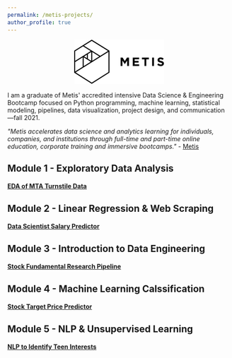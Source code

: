 ```yaml
---
permalink: /metis-projects/
author_profile: true
---
```


<p align="center"><a href="https://www.thisismetis.com/"><img src="/assets/images/metis.png"></a></p>  

I am a graduate of Metis' accredited intensive Data Science & Engineering Bootcamp focused on Python programming, machine learning, statistical modeling, pipelines, data visualization, project design, and communication—fall 2021. 

*"Metis accelerates data science and analytics learning for individuals, companies, and institutions through full-time and part-time online education, corporate training and immersive bootcamps."* - [Metis](https://www.thisismetis.com/)

## Module 1 - Exploratory Data Analysis
#### [EDA of MTA Turnstile Data](https://giasonep.github.io/metis-projects/eda/)
## Module 2 - Linear Regression & Web Scraping
#### [Data Scientist Salary Predictor](https://giasonep.github.io/metis-projects/regression-web-scraping/)
## Module 3 - Introduction to Data Engineering
#### [Stock Fundamental Research Pipeline](https://giasonep.github.io/metis-projects/data-engineering/)
## Module 4 - Machine Learning Calssification
#### [Stock Target Price Predictor](https://giasonep.github.io/metis-projects/classification/)
## Module 5 - NLP & Unsupervised Learning
#### [NLP to Identify Teen Interests](https://giasonep.github.io/metis-projects/nlp/)
